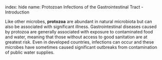 index: hide
name: Protozoan Infections of the Gastrointestinal Tract - Introduction

Like other microbes,  **protozoa** are abundant in natural microbiota but can also be associated with significant illness. Gastrointestinal diseases caused by protozoa are generally associated with exposure to contaminated food and water, meaning that those without access to good sanitation are at greatest risk. Even in developed countries, infections can occur and these microbes have sometimes caused significant outbreaks from contamination of public water supplies.
